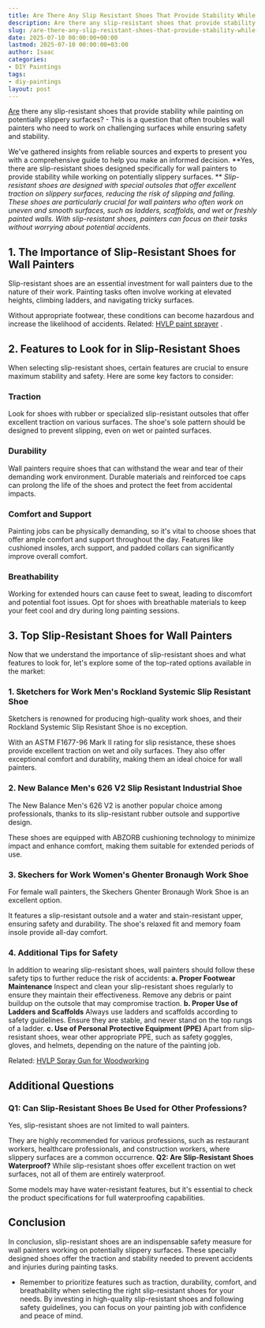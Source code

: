 ```yaml
---
title: Are There Any Slip Resistant Shoes That Provide Stability While Painting on Potentially Slippery Surfaces
description: Are there any slip-resistant shoes that provide stability while painting on potentially slippery surfaces? - This is a question that often troubles wall...
slug: /are-there-any-slip-resistant-shoes-that-provide-stability-while-painting-on-potentially-slippery-surfaces/
date: 2025-07-10 00:00:00+00:00
lastmod: 2025-07-10 00:00:00+03:00
author: Isaac
categories:
- DIY Paintings
tags:
- diy-paintings
layout: post
---
```

[Are](https://pestpolicy.com/are-bed-bug-eggs-hard-or-soft/) there any slip-resistant shoes that provide stability while painting on potentially slippery surfaces? - This is a question that often troubles wall painters who need to work on challenging surfaces while ensuring safety and stability.

We've gathered insights from reliable sources and experts to present you with a comprehensive guide to help you make an informed decision.
**Yes, there are slip-resistant shoes designed specifically for wall painters to provide stability while working on potentially slippery surfaces. **
*Slip-resistant shoes are designed with special outsoles that offer excellent traction on slippery surfaces, reducing the risk of slipping and falling. These shoes are particularly crucial for wall painters who often work on uneven and smooth surfaces, such as ladders, scaffolds, and wet or freshly painted walls. With slip-resistant shoes, painters can focus on their tasks without worrying about potential accidents.*
## **1. The Importance of Slip-Resistant Shoes for Wall Painters**
Slip-resistant shoes are an essential investment for wall painters due to the nature of their work. Painting tasks often involve working at elevated heights, climbing ladders, and navigating tricky surfaces.

Without appropriate footwear, these conditions can become hazardous and increase the likelihood of accidents. Related:
[HVLP paint sprayer](https://pestpolicy.com/best-hvlp-paint-sprayer-for-latex-paint/)
.
## **2. Features to Look for in Slip-Resistant Shoes**
When selecting slip-resistant shoes, certain features are crucial to ensure maximum stability and safety. Here are some key factors to consider:
### **Traction**
Look for shoes with rubber or specialized slip-resistant outsoles that offer excellent traction on various surfaces. The shoe's sole pattern should be designed to prevent slipping, even on wet or painted surfaces.
### **Durability**
Wall painters require shoes that can withstand the wear and tear of their demanding work environment. Durable materials and reinforced toe caps can prolong the life of the shoes and protect the feet from accidental impacts.
### **Comfort and Support**
Painting jobs can be physically demanding, so it's vital to choose shoes that offer ample comfort and support throughout the day. Features like cushioned insoles, arch support, and padded collars can significantly improve overall comfort.
### **Breathability**
Working for extended hours can cause feet to sweat, leading to discomfort and potential foot issues. Opt for shoes with breathable materials to keep your feet cool and dry during long painting sessions.
## **3. Top Slip-Resistant Shoes for Wall Painters**
Now that we understand the importance of slip-resistant shoes and what features to look for, let's explore some of the top-rated options available in the market:
### **1. Sketchers for Work Men's Rockland Systemic Slip Resistant Shoe**
Sketchers is renowned for producing high-quality work shoes, and their Rockland Systemic Slip Resistant Shoe is no exception.

With an ASTM F1677-96 Mark II rating for slip resistance, these shoes provide excellent traction on wet and oily surfaces. They also offer exceptional comfort and durability, making them an ideal choice for wall painters.
### **2. New Balance Men's 626 V2 Slip Resistant Industrial Shoe**
The New Balance Men's 626 V2 is another popular choice among professionals, thanks to its slip-resistant rubber outsole and supportive design.

These shoes are equipped with ABZORB cushioning technology to minimize impact and enhance comfort, making them suitable for extended periods of use.
### **3. Skechers for Work Women's Ghenter Bronaugh Work Shoe**
For female wall painters, the Skechers Ghenter Bronaugh Work Shoe is an excellent option.

It features a slip-resistant outsole and a water and stain-resistant upper, ensuring safety and durability. The shoe's relaxed fit and memory foam insole provide all-day comfort.
### **4. Additional Tips for Safety**
In addition to wearing slip-resistant shoes, wall painters should follow these safety tips to further reduce the risk of accidents:
**a. Proper Footwear Maintenance**
Inspect and clean your slip-resistant shoes regularly to ensure they maintain their effectiveness. Remove any debris or paint buildup on the outsole that may compromise traction.
**b. Proper Use of Ladders and Scaffolds**
Always use ladders and scaffolds according to safety guidelines. Ensure they are stable, and never stand on the top rungs of a ladder.
**c. Use of Personal Protective Equipment (PPE)**
Apart from slip-resistant shoes, wear other appropriate PPE, such as safety goggles, gloves, and helmets, depending on the nature of the painting job.

Related:
[HVLP Spray Gun for Woodworking](https://pestpolicy.com/best-hvlp-spray-gun-for-woodworking/)
## **Additional Questions**
### **Q1: Can Slip-Resistant Shoes Be Used for Other Professions?**
Yes, slip-resistant shoes are not limited to wall painters.

They are highly recommended for various professions, such as restaurant workers, healthcare professionals, and construction workers, where slippery surfaces are a common occurrence.
**Q2: Are Slip-Resistant Shoes Waterproof?**
While slip-resistant shoes offer excellent traction on wet surfaces, not all of them are entirely waterproof.

Some models may have water-resistant features, but it's essential to check the product specifications for full waterproofing capabilities.
## **Conclusion**
In conclusion, slip-resistant shoes are an indispensable safety measure for wall painters working on potentially slippery surfaces. These specially designed shoes offer the traction and stability needed to prevent accidents and injuries during painting tasks.
- Remember to prioritize features such as traction, durability, comfort, and breathability when selecting the right slip-resistant shoes for your needs.
By investing in high-quality slip-resistant shoes and following safety guidelines, you can focus on your painting job with confidence and peace of mind.
